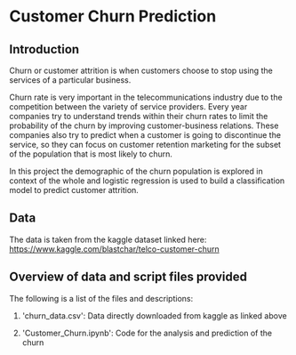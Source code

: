 # Customer Churn Prediction
## Introduction
Churn or customer attrition is when customers choose to stop using the services of a particular business. 

Churn rate is very important in the telecommunications industry due to the competition between the variety of service providers. Every year companies try to understand trends within their churn rates to limit the probability of the churn by improving customer-business relations. These companies also try to predict when a customer is going to discontinue the service, so they can focus on customer retention marketing for the subset of the population that is most likely to churn.

In this project the demographic of the churn population is explored in context of the whole and logistic regression is used to build a classification model to predict customer attrition. 

## Data
The data is taken from the kaggle dataset linked here: https://www.kaggle.com/blastchar/telco-customer-churn

## Overview of data and script files provided
The following is a list of the files and descriptions:

1. 'churn_data.csv': Data directly downloaded from kaggle as linked above

2. 'Customer_Churn.ipynb': Code for the analysis and prediction of the churn

